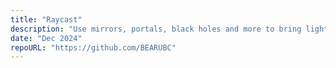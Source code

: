 ```yaml
---
title: "Raycast"
description: "Use mirrors, portals, black holes and more to bring light to plants in this relaxing physics puzzler"
date: "Dec 2024"
repoURL: "https://github.com/BEARUBC"
---
```


